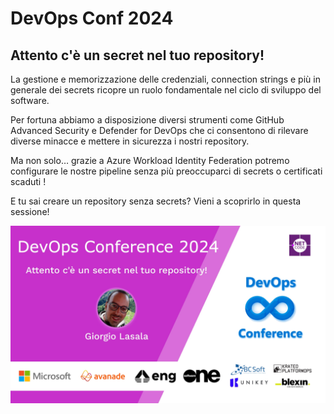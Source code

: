 # DevOps Conf 2024

## Attento c'è un secret nel tuo repository!

La gestione e memorizzazione delle credenziali, connection strings e più in generale dei secrets ricopre un ruolo fondamentale nel ciclo di sviluppo del software.

Per fortuna abbiamo a disposizione diversi strumenti come GitHub Advanced Security e Defender for DevOps che ci consentono di rilevare diverse minacce e mettere in sicurezza i nostri repository.

Ma non solo… grazie a Azure Workload Identity Federation potremo configurare le nostre pipeline senza più preoccuparci di secrets o certificati scaduti !

E tu sai creare un repository senza secrets? Vieni a scoprirlo in questa sessione!

<a href="https://devopsconf.dotnetdev.it/" target="_blank">
  <img align="center" src="https://raw.githubusercontent.com/DevOpsConf2024/.github/main/profile/room1_14_00.jpeg" />
</a>
